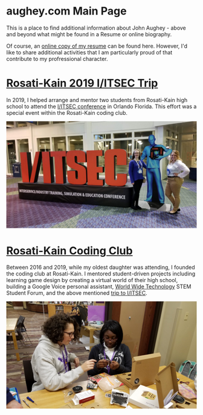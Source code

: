 # aughey.com Main Page

This is a place to find additional information about John Aughey - above and beyond what might be found in a Resume or online biography.

Of course, an [online copy of my resume](resume.md) can be found here.  However, I'd like to share additional activities that I am
particularly proud of that contribute to my profressional character.

# [Rosati-Kain 2019 I/ITSEC Trip](IITSEC_rk/README.md)

In 2019, I helped arrange and mentor two students from Rosati-Kain high school to attend the [I/ITSEC conference](https://www.iitsec.org/) in
Orlando Florida.  This effort was a special event within the Rosati-Kain coding club.

[![alt text](IITSEC_rk/20181126_185104.jpg)](IITSEC_rk/README.md)

# [Rosati-Kain Coding Club](rk_coding/README.md)

Between 2016 and 2019, while my oldest daughter was attending, I founded the coding club at Rosati-Kain.  I mentored student-driven
projects including learning game design by creating a virtual world of their high school, building a Google Voice personal assistant, [World Wide Technology](https://www.wwt.com/) STEM Student Forum,
and the above mentioned [trip to I/ITSEC](IITSEC_rk/README.md).

[![alt text](rk_coding/20171101_125429.jpg)](rk_coding/README.md)